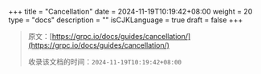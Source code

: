 +++
title = "Cancellation"
date = 2024-11-19T10:19:42+08:00
weight = 20
type = "docs"
description = ""
isCJKLanguage = true
draft = false
+++

> 原文：[https://grpc.io/docs/guides/cancellation/](https://grpc.io/docs/guides/cancellation/)
>
> 收录该文档的时间：`2024-11-19T10:19:42+08:00`
